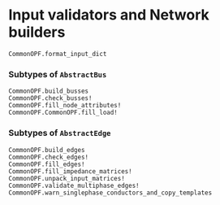 # Input validators and Network builders
```@docs
CommonOPF.format_input_dict
```

### Subtypes of `AbstractBus`
```@docs
CommonOPF.build_busses
CommonOPF.check_busses!
CommonOPF.fill_node_attributes!
CommonOPF.CommonOPF.fill_load!
```

### Subtypes of `AbstractEdge`
```@docs
CommonOPF.build_edges
CommonOPF.check_edges!
CommonOPF.fill_edges!
CommonOPF.fill_impedance_matrices!
CommonOPF.unpack_input_matrices!
CommonOPF.validate_multiphase_edges!
CommonOPF.warn_singlephase_conductors_and_copy_templates
```
